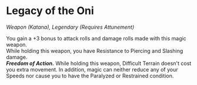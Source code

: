 # Legacy of the Oni
*Weapon (Katana), Legendary (Requires Attunement)*

You gain a +3 bonus to attack rolls and damage rolls made with this magic weapon.  
While holding this weapon, you have Resistance to Piercing and Slashing damage.  
***Freedom of Action.*** While holding this weapon, Difficult Terrain doesn't cost you extra movement. In addition, magic can neither reduce any of your Speeds nor cause you to have the Paralyzed or Restrained condition.